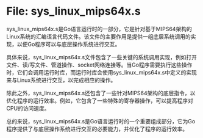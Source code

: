 # File: sys_linux_mips64x.s

sys_linux_mips64x.s是Go语言运行时的一部分，它是针对基于MIPS64架构的Linux系统的汇编语言代码文件。该文件的主要作用是提供一组底层系统调用的实现，以便Go程序可以与底层操作系统进行交互。

具体来说，sys_linux_mips64x.s文件包含了一些关键的系统调用实现，例如打开文件、读/写文件、管道操作、socket网络连接等。当Go程序需要执行这些操作时，它们会调用运行时库，而运行时库会使用sys_linux_mips64x.s中定义的实现来与Linux系统进行交互，以完成相应的操作。

除此之外，sys_linux_mips64x.s还包含了一些针对MIPS64架构的底层指令，以优化程序的运行效率。例如，它包含了一些特殊的寄存器操作，可以提高程序对CPU的访问速度。

总的来说，sys_linux_mips64x.s是Go语言运行时的一个重要组成部分，它为Go程序提供了与底层操作系统进行交互的必要能力，并优化了程序的运行效率。

